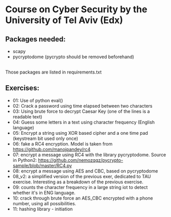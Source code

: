 # Course on Cyber Security by the University of Tel Aviv (Edx)

## Packages needed:
- scapy
- pycryptodome (pycrypto should be removed beforehand)
<br>
Those packages are listed in requirements.txt

## Exercises:
- 01: Use of python eval()
- 02: Crack a password using time elapsed between two characters
- 03: Using brute force to decrypt Caesar Key (one of the lines is a readable text)
- 04: Guess some letters in a text using character frequency (English language)
- 05: Encrypt a string using XOR based cipher and a one time pad (keystream bit used only once)
- 06: fake a RC4 encryption. Model is taken from https://github.com/manojpandey/rc4
- 07: encrypt a message using RC4 with the library pycryptodome. Source in Python2: https://github.com/nemozqqz/pycrypto-sample/blob/master/RC4.py
- 08: encrypt a message using AES and CBC, based on pycryptodome
- 08_v2: a simplified version of the previous exer, dedicated to TAU exercise. Interesting as a breakdown of the previous exercise.
- 09: counts the character frequency in a large string iot to detect whether it's in ENG language.
- 10: crack through brute force an AES_CBC encrypted with a phone number, using all possibilities.
- 11: hashing library - initiation
